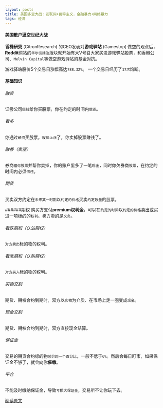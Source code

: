 ```yaml
---
layout: posts
title: 美国多空大战：互联网+民粹主义，金融暴力+网络暴力
tags: 经济
---
```



#### 美国散户逼空世纪大战

**香橼研究** (CitronResearch) 的CEO发表对**游戏驿站** (Gamestop) 做空的观点后，**Reddit**网站的`华尔街赌注`版块就开始有大V号召大家买进游戏驿站股票，和香橼公司、`Melvin Capital`等做空游戏驿站的基金对抗。

游戏驿站股价5个交易日涨幅高达`788.32%`。 一个交易日经历了`17次`熔断。

#### 基础知识
###### 融资
证劵公司`借钱`给你买股票，你在约定的时间内`偿还`。

###### 看多
你通过`融资`买股票，`股价上涨`了，你卖掉股票赚钱了。

###### 融券（卖空）
券商`借你股票`并帮你卖掉，你的账户里多了一笔`现金`，同时你欠券商`股票`，在约定的时间内必须`偿还`。

###### 期货
买卖双方约定在`未来某一时期`以`约定的价格`买卖`约定数量`的股票。

######期权
购买方支付**premium权利金**，可以在`约定的时间`以`约定的价格`卖出或买进一项标的的`权利`。卖方卖的是`义务`。

###### 看跌期权（认沽期权）
`对方卖出`标的物的权利。

###### 看涨期权（认购期权）
`对方买入`标的物的权利。

###### 实物交割
期货、期权合约到期时，双方以`实物`为介质、在市场上走一圈变成`现金`。

###### 现金交割
期货、期权合约到期时，双方直接现金结算。

###### 保证金
交易的期货合约标的物`总价的一个百分比`，一般不低于`6%`。然后会每日盯市，如果保证金不够了，就会向你**催缴**。

###### 平仓
不能及时缴纳保证金，导致`亏损大保证金`，交易所不让你玩下去。



[阅读原文](https://mp.weixin.qq.com/s/pBTIxIrdvZRQt8CtHrWhSg)
